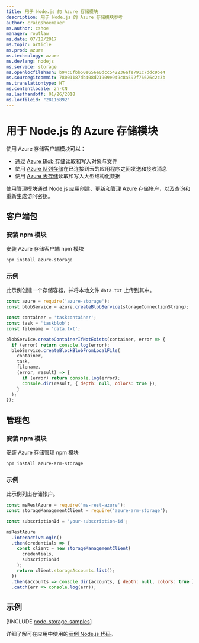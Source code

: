 ```yaml
---
title: 用于 Node.js 的 Azure 存储模块
description: 用于 Node.js 的 Azure 存储模块参考
author: craigshoemaker
ms.author: cshoe
manager: routlaw
ms.date: 07/18/2017
ms.topic: article
ms.prod: azure
ms.technology: azure
ms.devlang: nodejs
ms.service: storage
ms.openlocfilehash: b94c6fbb50e656e0dcc542236afe791c7ddc9be4
ms.sourcegitcommit: 78001187db408d21909e949c8a592f76626c2c3b
ms.translationtype: HT
ms.contentlocale: zh-CN
ms.lasthandoff: 01/26/2018
ms.locfileid: "28116892"
---
```

# <a name="azure-storage-modules-for-nodejs"></a>用于 Node.js 的 Azure 存储模块

使用 Azure 存储客户端模块可以：

- 通过 [Azure Blob 存储](https://docs.microsoft.com/azure/storage/storage-nodejs-how-to-use-blob-storage)读取和写入对象与文件
- 使用 [Azure 队列存储](https://docs.microsoft.com/azure/storage/storage-nodejs-how-to-use-queues)在已连接到云的应用程序之间发送和接收消息
- 使用 [Azure 表存储](https://docs.microsoft.com/azure/storage/storage-nodejs-how-to-use-table-storage)读取和写入大型结构化数据

使用管理模块通过 Node.js 应用创建、更新和管理 Azure 存储帐户，以及查询和重新生成访问密钥。

## <a name="client-package"></a>客户端包

### <a name="install-the-npm-module"></a>安装 npm 模块

安装 Azure 存储客户端 npm 模块

```bash
npm install azure-storage
```

### <a name="example"></a>示例

此示例创建一个存储容器，并将本地文件 `data.txt` 上传到其中。

```javascript
const azure = require('azure-storage');
const blobService = azure.createBlobService(storageConnectionString);

const container = 'taskcontainer';
const task = 'taskblob';
const filename = 'data.txt';

blobService.createContainerIfNotExists(container, error => {
  if (error) return console.log(error);
  blobService.createBlockBlobFromLocalFile(
    container,
    task,
    filename,
    (error, result) => {
      if (error) return console.log(error);
      console.dir(result, { depth: null, colors: true });
    }
  );
});
```

## <a name="management-package"></a>管理包

### <a name="install-the-npm-module"></a>安装 npm 模块 

安装 Azure 存储管理 npm 模块

```bash
npm install azure-arm-storage
```

### <a name="example"></a>示例

此示例列出存储帐户。

```javascript
const msRestAzure = require('ms-rest-azure');
const storageManagementClient = require('azure-arm-storage');

const subscriptionId = 'your-subscription-id';

msRestAzure
  .interactiveLogin()
  .then(credentials => {
    const client = new storageManagementClient(
      credentials,
      subscriptionId
    );
    return client.storageAccounts.list();
  })
  .then(accounts => console.dir(accounts, { depth: null, colors: true }))
  .catch(err => console.log(err));
```

## <a name="samples"></a>示例

[!INCLUDE [node-storage-samples](../docs-ref-conceptual/includes/storage-samples.md)]

详细了解可在应用中使用的[示例 Node.js 代码](https://azure.microsoft.com/resources/samples/?platform=nodejs)。
